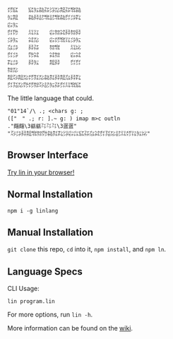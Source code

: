 ```
㍌㌮　　㌮㍔㌚㌲㌡㍇㌕㌲㌖㌚
㍔㌕　　㌚㌇㍈㌖㍈㌖㌚㌽㌄㌠
㌫㍔　　　　　　　　　　　　
㌽㌙　　㍊㍑　　㌫㌗㌶㌇㌗㌇
㌄㍔　　㌶㍇　　㌫㍌㌖㍑㌄㍔
㌴㌄　　㌇㌲　　㌗㌖　　㍊㍖
㌽㌄　　㌙㌶　　㌶㌗　　㌫㌶
㌠㌄　　㌇㍔　　㌕㌇　　㌽㌽
㌗㍇　　　　　　　　　　　　
㌕㌂㌕㍇㍌㌟㍇㌚㌟㌇㌕㌴㌇㌠
㌽㍃㍇㌙㍌㌗㌂㍈㍔㌲㌽㍊㌖㌮
```

The little language that could.

```
"01"14`/\ .; <chars g: ;
(["　" .; r: ].~ g: ) imap m>c outln
."㿳㿳\3㼳㼳㌳㌳㌳\3㿿㿿"
"㌂㌄㌇㌕㌖㌗㌙㌚㌟㌠㌡㌫㌭㌮㌲㌴㌶㌽㍃㍇㍈㍊㍌㍑㍔㍖"
```

## Browser Interface

[Try lin in your browser!](https://replit.com/@molarmanful/try-lin)

## Normal Installation

    npm i -g linlang

## Manual Installation

`git clone` this repo, `cd` into it, `npm install`, and `npm ln`.

## Language Specs

CLI Usage:

    lin program.lin

For more options, run `lin -h`.

More information can be found on the [wiki](https://github.com/molarmanful/lin/wiki).